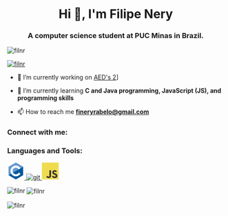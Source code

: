 <h1 align="center">Hi 👋, I'm Filipe Nery</h1>
<h3 align="center">A computer science student at PUC Minas in Brazil.</h3>

<p align="left"> <img src="https://komarev.com/ghpvc/?username=filnr&label=Profile%20views&color=0e75b6&style=flat" alt="filnr" /> </p>

<p align="left"> <a href="https://github.com/ryo-ma/github-profile-trophy"><img src="https://github-profile-trophy.vercel.app/?username=filnr" alt="filnr" /></a> </p>

- 🔭 I’m currently working on [AED's 2]([https://github.com/Filnr/AEDs-2)]

- 🌱 I’m currently learning **C and Java programming, JavaScript (JS), and programming skills**

- 📫 How to reach me **fineryrabelo@gmail.com**

<h3 align="left">Connect with me:</h3>
<p align="left">
</p>

<h3 align="left">Languages and Tools:</h3>
<p align="left"> <a href="https://www.cprogramming.com/" target="_blank" rel="noreferrer"> <img src="https://raw.githubusercontent.com/devicons/devicon/master/icons/c/c-original.svg" alt="c" width="40" height="40"/> </a> <a href="https://git-scm.com/" target="_blank" rel="noreferrer"> <img src="https://www.vectorlogo.zone/logos/git-scm/git-scm-icon.svg" alt="git" width="40" height="40"/> </a> <a href="https://developer.mozilla.org/en-US/docs/Web/JavaScript" target="_blank" rel="noreferrer"> <img src="https://raw.githubusercontent.com/devicons/devicon/master/icons/javascript/javascript-original.svg" alt="javascript" width="40" height="40"/> </a> </p>

<p><img align="left" src="https://github-readme-stats.vercel.app/api/top-langs?username=filnr&show_icons=true&locale=en&layout=compact" alt="filnr" /></p>

<p>&nbsp;<img align="center" src="https://github-readme-stats.vercel.app/api?username=filnr&show_icons=true&locale=en" alt="filnr" /></p>

<p><img align="center" src="https://github-readme-streak-stats.herokuapp.com/?user=filnr&" alt="filnr" /></p>
